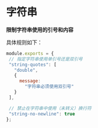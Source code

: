 # 字符串
 **限制字符串使用的引号和内容** 
 
 具体规则如下：
 ```js
module.exports = {
  // 指定字符串使用单引号还是双引号
  "string-quotes": [
    "double",
    {
      message:
        "字符串必须使用双引号"
    }
  ],

  // 禁止在字符串中使用（未转义）换行符
  "string-no-newline": true
};
```
